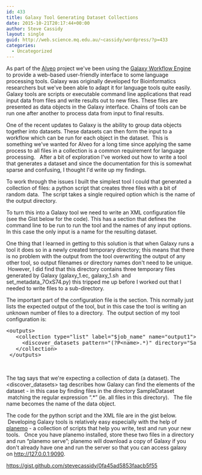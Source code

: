 ```yaml
---
id: 433
title: Galaxy Tool Generating Dataset Collections
date: 2015-10-21T20:17:44+00:00
author: Steve Cassidy
layout: single
guid: http://web.science.mq.edu.au/~cassidy/wordpress/?p=433
categories:
  - Uncategorized
---
```

As part of the [Alveo](http://alveo.edu.au/) project we've been using the [Galaxy Workflow Engine](http://galaxyproject.org/) to provide a web-based user-friendly interface to some language processing tools. Galaxy was originally developed for Bioinformatics researchers but we've been able to adapt it for language tools quite easily. Galaxy tools are scripts or executable command line applications that read input data from files and write results out to new files. These files are presented as data objects in the Galaxy interface. Chains of tools can be run one after another to process data from input to final results.

One of the recent updates to Galaxy is the ability to group data objects together into datasets. These datasets can then form the input to a workflow which can be run for each object in the dataset.  This is something we've wanted for Alveo for a long time since applying the same process to all files in a collection is a common requirement for language processing.   After a bit of exploration I've worked out how to write a tool that generates a dataset and since the documentation for this is somewhat sparse and confusing, I thought I'd write up my findings.

<!--more-->

To work through the issues I built the simplest tool I could that generated a collection of files: a python script that creates three files with a bit of random data.  The script takes a single required option which is the name of the output directory.

To turn this into a Galaxy tool we need to write an XML configuration file (see the Gist below for the code). This has a section that defines the command line to be run to run the tool and the names of any input options. In this case the only input is a name for the resulting dataset.

One thing that I learned in getting to this solution is that when Galaxy runs a tool it does so in a newly created temporary directory; this means that there is no problem with the output from the tool overwriting the output of any other tool, so output filenames or directory names don't need to be unique.  However, I did find that this directory contains three temporary files generated by Galaxy (galaxy\_1.ec, galaxy\_1.sh  and set\_metadata\_7OxS74.py) this tripped me up before I worked out that I needed to write files to a sub-directory.

The important part of the configuration file is the <outputs> section. This normally just lists the expected output of the tool, but in this case the tool is writing an unknown number of files to a directory.  The output section of my tool configuration is:

<pre>&lt;outputs&gt;
   &lt;collection type="list" label="$job_name" name="output1"&gt;
     &lt;discover_datasets pattern="(?P&lt;name&gt;.*)" directory="SampleDataset" /&gt;
   &lt;/collection&gt;
 &lt;/outputs&gt;</pre>

&nbsp;

The <collection> tag says that we're expecting a collection of data (a dataset). The <discover_datasets> tag describes how Galaxy can find the elements of the dataset - in this case by finding files in the directory SampleDataset  matching the regular expression &#8220;.*&#8221; (ie. all files in this directory).   The file name becomes the name of the data object.

The code for the python script and the XML file are in the gist below.  Developing Galaxy tools is relatively easy especially with the help of [planemo](http://planemo.readthedocs.org/en/latest/) - a collection of scripts that help you write, test and run your new tools.   Once you have planemo installed, store these two files in a directory and run &#8220;planemo serve&#8221;; planemo will download a copy of Galaxy if you don't already have one and run the server so that you can access galaxy on http://127.0.0.1:9090.

https://gist.github.com/stevecassidy/0fa45ad5853faacb5f55

&nbsp;
